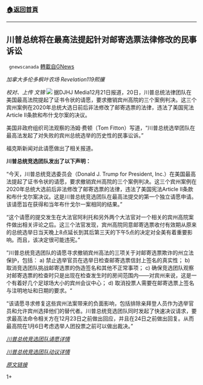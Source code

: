 ###  [:house:返回首頁](https://github.com/ourhimalayas/txt)
---

## 川普总统将在最高法提起针对邮寄选票法律修改的民事诉讼
` gnewscanada` [轉載自GNews](https://gnews.org/zh-hans/679120/)

*加拿大多伦多枫叶农场 Revelation119熙攘*

*校对、上传 文锦*
![]()![](https://gnews-media-offload.s3.amazonaws.com/wp-content/uploads/2020/11/24110837/15_20201104203619_mh1604494242867-scaled-1-1.jpg)
据DJHJ Media12月21日报道，20日，川普总统法律团队在美国最高法院提起了证书令状的请愿，要求撤销宾州高院的三个案例判决。这三个宾州案例在2020年总统大选日前后非法修改了邮寄选票的法律，违法了美国宪法Article II条款和布什戈尔案的决议。

美国非政府组织司法观察的汤姆·费顿（Tom Fitton）写道，“川普总统选举团队在最高法发起了对失败的宾州总统选举的历史性的民事讼诉。”

福克斯新闻对此请愿做出了相关报道。

**川普总统竞选团队发出了以下声明：**

“今天，川普总统竞选委员会（Donald J. Trump for President, Inc.）在美国最高法提起了证书令状的请愿，要求撤销宾州高院的三个案例判决。这三个宾州案例在2020年总统大选前后非法修改了邮寄选票的法律，违法了美国宪法Article II条款和布什戈尔案决议。这是川普总统竞选团队在最高法提交的第一个独立请愿申请。该请愿旨在获得和当年布什戈尔一案相同的结果。”

“这个请愿的提交发生在大法官阿利托和另外两个大法官对一个相关的宾州高院案件做出相关评论之后。这三个法官发现，宾州高院同意邮寄选票收付有效期从原来的总统选举日当天晚上8点延长到其后第三天的下午5点的决定对全美有着重要影响。而且，该决定很可能违宪。”

”川普总统竞选团队的请愿寻求撤销宾州高法的三项关于对邮寄选票欺诈的州立法保护，包括： a) 禁止选举官员在选举日检查邮寄选票信封上签名的真实性； b) 取消竞选团队挑战邮寄选票的伪造签名和其他不正常事项； c) 确保竞选团队观察对邮寄选票的检查时只是出现在检查发生时的房间范围内——对宾州来说，这是一个有着好几个足球场大小的宾州会议中心； d) 取消投票人需要在邮寄选票上签名与注明地址和日期的要求。“

“该请愿寻求修复这些宾州法案带来的负面影响，包括排除亲拜登人员作为选举官员和允许宾州选择他们的替代者。川普总统竞选团队同时发起了快速决议请求，要求最高法命令相关方在12月23日之前做出回应，并且在24日之前做出回复。从而最高院在1月6日考虑选举人团投票之前可以做出裁决。”

*[川普总统竞选团队请愿详情](https://donaldtrumpcampaign.cmail19.com/t/r-l-juhtiudk-oyuukhtxl-j/)*

*[川普总统竞选团队动议详情](https://donaldtrumpcampaign.cmail19.com/t/r-l-juhtiudk-oyuukhtxl-t/)*

*[原文链接](https://djhjmedia.com/kari/trump-will-pursue-civil-rights-claims-at-sotus-over-changed-mail-in-ballot-laws/)*

1+
